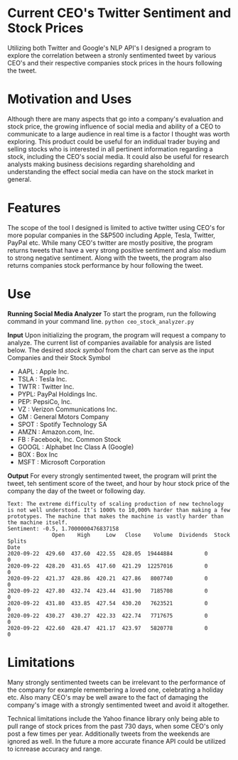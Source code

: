 # Current CEO's Twitter Sentiment and Stock Prices
Utilizing both Twitter and Google's NLP API's I designed a program to explore the correlation between a stronly sentimented tweet by various CEO's and their respective companies stock prices in the hours following the tweet. 

# Motivation and Uses
Although there are many aspects that go into a company's evaluation and stock price, the growing influence of social media and ability of a CEO to communicate to a large audience in real time is a factor I thought was worth exploring. This product could be useful for an indidual trader buying and selling stocks who is interested in all pertinent information regarding a stock, including the CEO's social media. It could also be useful for research analysts making business decisions regarding shareholding and understanding the effect social media can have on the stock market in general. 

# Features
The scope of the tool I designed is limited to active twitter using CEO's for more popular companies in the S&P500 including Apple, Tesla, Twitter, PayPal etc. While many CEO's twitter are mostly positive, the program returns tweets that have a very strong positive sentiment and also medium to strong negative sentiment. Along with the tweets, the program also returns companies stock performance by hour following the tweet. 

# Use
**Running Social Media Analyzer**
To start the program, run the following command in your command line. 
```python ceo_stock_analyzer.py```
 

**Input**
Upon initializing the program, the program will request a company to analyze. 
The current list of companies available for analysis are listed below. 
The desired *stock symbol* from the chart can serve as the input
Companies and their Stock Symbol

- AAPL : Apple Inc. <br />
- TSLA : Tesla Inc. <br />
- TWTR : Twitter Inc.<br />
- PYPL: PayPal Holdings Inc.<br />
- PEP: PepsiCo, Inc.<br />
- VZ : Verizon Communications Inc.<br />
- GM : General Motors Company<br />
- SPOT :  Spotify Technology SA<br />
- AMZN : Amazon.com, Inc.<br />
- FB : Facebook, Inc. Common Stock<br />
- GOOGL : Alphabet Inc Class A (Google)<br />
- BOX : Box Inc<br />
- MSFT : Microsoft Corporation<br />


**Output**
For every strongly sentimented tweet, the program will print the tweet, teh sentiment score of the tweet, and hour by hour stock price of the company the day of the tweet or following day. 
```
Text: The extreme difficulty of scaling production of new technology is not well understood. It’s 1000% to 10,000% harder than making a few prototypes. The machine that makes the machine is vastly harder than the machine itself.
Sentiment: -0.5, 1.7000000476837158
              Open    High     Low   Close    Volume  Dividends  Stock Splits
Date                                                                         
2020-09-22  429.60  437.60  422.55  428.05  19444884          0             0
2020-09-22  428.20  431.65  417.60  421.29  12257016          0             0
2020-09-22  421.37  428.86  420.21  427.86   8007740          0             0
2020-09-22  427.80  432.74  423.44  431.90   7185708          0             0
2020-09-22  431.80  433.85  427.54  430.20   7623521          0             0
2020-09-22  430.27  430.27  422.33  422.74   7717675          0             0
2020-09-22  422.60  428.47  421.17  423.97   5820778          0             0
```

# Limitations
Many strongly sentimented tweets can be irrelevant to the performance of the company for example remembering a loved one, celebrating a holiday etc. Also many CEO's may be well aware to the fact of damaging the company's image with a strongly sentimented tweet and avoid it altogether. 

Technical limitations include the Yahoo finance library only being able to pull range of stock prices from the past 730 days, when some CEO's only post a few times per year. Additionally tweets from the weekends are ignored as well. In the future a more accurate finance API could be utilized to icnrease accuracy and range.  

